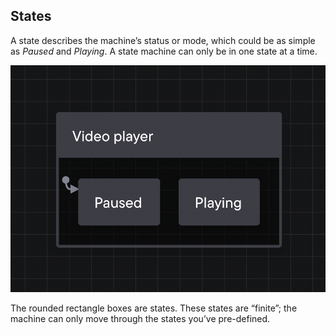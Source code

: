 ## States

A state describes the machine’s status or mode, which could be as simple as *Paused* and *Playing*. A state machine can only be in one state at a time.

![Video player state machine with an initial Paused state and a Playing state.](paused-and-playing-states-2022-10-07.png)

The rounded rectangle boxes are states. These states are “finite”; the machine can only move through the states you’ve pre-defined.
